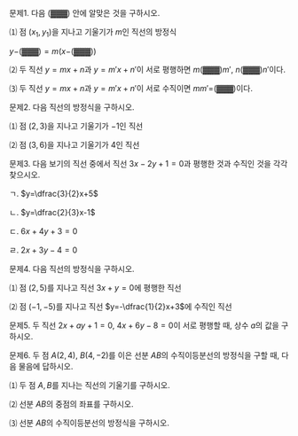 
문제1. 다음 (▓▓▓) 안에 알맞은 것을 구하시오. 

⑴ 점 $(x_1, y_1)$을 지나고 기울기가 $m$인 직선의 방정식

$y-$(▓▓▓)$=m(x-$(▓▓▓)$)$

⑵ 두 직선 $y=mx+n$과 $y=m'x+n'$이 서로 평행하면 $m$(▓▓▓)$m'$, $n$(▓▓▓)$n'$이다.

⑶ 두 직선 $y=mx+n$과 $y=m'x+n'$이 서로 수직이면 $mm'=$(▓▓▓)이다.



문제2. 다음 직선의 방정식을 구하시오. 

⑴ 점 $(2, 3)$을 지나고 기울기가 $-1$인 직선

⑵ 점 $(3, 6)$을 지나고 기울기가 $4$인 직선



문제3. 다음 보기의 직선 중에서 직선 $3x-2y+1=0$과 평행한 것과 수직인 것을 각각 찾으시오. 

ㄱ. $y=\dfrac{3}{2}x+5$

ㄴ. $y=\dfrac{2}{3}x-1$

ㄷ. $6x+4y+3=0$

ㄹ. $2x+3y-4=0$



문제4. 다음 직선의 방정식을 구하시오. 

⑴ 점 $(2, 5)$를 지나고 직선 $3x+y=0$에 평행한 직선

⑵ 점 $(-1, -5)$를 지나고 직선 $y=-\dfrac{1}{2}x+3$에 수직인 직선



문제5. 두 직선 $2x+ay+1=0$, $4x+6y-8=0$이 서로 평행할 때, 상수 $a$의 값을 구하시오. 



문제6. 두 점 $A(2, 4)$, $B(4, -2)$를 이은 선분 $AB$의 수직이등분선의 방정식을 구할 때, 다음 물음에 답하시오. 

⑴ 두 점 $A, B$를 지나는 직선의 기울기를 구하시오. 

⑵ 선분 $AB$의 중점의 좌표를 구하시오. 

⑶ 선분 $AB$의 수직이등분선의 방정식을 구하시오. 
